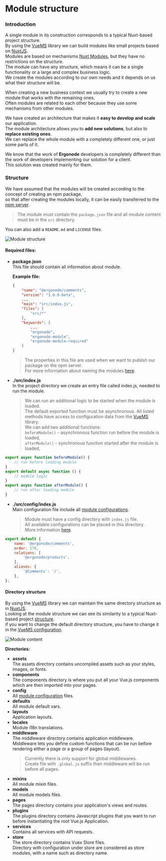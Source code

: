 # Module structure

### Introduction

A single module in its construction corresponds to a typical Nuxt-based project structure.<br>
By using the [VueMS][vuems] library we can build modules like small projects based on [NuxtJS][nuxt].<br>
Modules are based on mechanisms [Nuxt Modules][nuxt-modules], but they have no restrictions on the structure. <br>
The module can have any structure, which means it can be a single functionality or a large and complex business logic.<br>
We create the modules according to our own needs and it depends on us what their structure will be.<br>


When creating a new business context we usually try to create a new module that works with the remaining ones.<br>
Often modules are related to each other because they use some mechanisms from other modules.<br>


We have created an architecture that makes it **easy to develop and scale** our application.<br>
The module architecture allows you to **add new solutions**, but also to **replace existing ones**.<br>
We can replace the whole module with a completely different one, or just some parts of it.<br>

We know that the work of **Ergonode** developers is completely different than the work of developers implementing our solution for a client.<br>
This solution was created mainly for them.<br>


### Structure

We have assumed that the modules will be created according to the concept of creating an npm package, <br>
so that after creating the modules locally, it can be easily transferred to the [npm server][npm].<br>
> The module must contain the `package.json` file and all module content must be in the `src` directory. <br>

You can also add a `README.md` and `LICENSE` files.


<img src="images/module-structure.png"
        alt="Module structure"
        />

#### Required files:

* **package.json**<br>
    This file should contain all information about module.<br>

    **Example file:**
    ```json
    {
        "name": "@ergonode/comments",
        "version": "1.0.0-beta",
        ...
        "main": "src/index.js",
        "files": [
            "src/*"
        ],
        "keywords": [
            ...
            "ergonode",
            "ergonode-module",
            "ergonode-module-required"
        ]
    }
    ```

    > The properties in this file are used when we want to publish our package on the npm server. <br>
    For more information about naming the modules [here][doc-scope].

* **./src/index.js**<br>
    In the project directory we create an entry file called index.js, needed to run the module.

    > We can run an additional logic to be started when the module is loaded.<br>
    The default exported function must be asynchronous. All listed methods have access to configuration data from the [VueMS][vuems] library.<br>
    We can add two additional functions:<br>
    `beforeModule()` - asynchronous function run before the module is loaded,<br>
    `afterModule()` - synchronous function started after the module is loaded,<br>

```javascript
export async function beforeModule() {
    // run before loading module
}
export default async function () {
    // module logic
}
export async function afterModule() {
    // run after loading module
}
```
* **./src/config/index.js**<br>
    Main configuration file include all [module configurations][doc-config].

    > Module must have a config directory with `index.js` file.<br>
    All available configurations can be placed in this directory.<br>
    More information [here][doc-config].
```javascript
export default {
    name: '@ergonode/comments',
    order: 170,
    relations: [
        '@ergonode/products',
    ],
    aliases: {
        '@Comments': '/',
    },
};
```

#### Directory structure

By using the [VueMS][vuems] library we can maintain the same directory structure as in [NuxtJS][nuxt]. <br>
Looking at the module structure we can see its similarity to a typical Nuxt-based project [structure][nuxt-dirs]. <br>
if you want to change the default directory structure, you have to change it in the [VueMS configuration][vuems-dirs].

<img src="images/module-content.png"
    alt="Module content"
    />

**Directories:**
* **assets**<br>
    The assets directory contains uncompiled assets such as your styles, images, or fonts.
* **components**<br>
    The components directory is where you put all your Vue.js components which are then imported into your pages.
* **config**<br>
    All [module configuration][doc-config] files.
* **defaults**<br>
    All module default vars.
* **layouts**<br>
    Application layouts.
* **locales**<br>
    Module i18n translations.
* **middleware**<br>
    The middleware directory contains application middleware. <br>
    Middleware lets you define custom functions that can be run before rendering either a page or a group of pages (layout).
    > Currently there is only support for global middlewares. <br>
    Create file with `.global.js` suffix then middleware will be run before all pages.
* **mixins**<br>
    All module mixin files.
* **models**<br>
    All module models files.
* **pages**<br>
    The pages directory contains your application's views and routes.
* **plugins**<br>
    The plugins directory contains Javascript plugins that you want to run before instantiating the root Vue.js Application.
* **services**<br>
    Contains all services with API requests.
* **store**<br>
    The store directory contains Vuex Store files.<br>
    Directory with configuration under store are considered as store modules, with a name such as directory name.


[vuems]: https://www.npmjs.com/package/@ergonode/vuems
[vuems-conf]: https://www.npmjs.com/package/@ergonode/vuems#setup
[vuems-dirs]: https://www.npmjs.com/package/@ergonode/vuems#directories
[nuxt]: https://nuxtjs.org/
[nuxt-modules]: https://nuxtjs.org/guide/modules/
[nuxt-dirs]: https://nuxtjs.org/guides/get-started/directory-structure
[nuxt-conf]: https://nuxtjs.org/guide/configuration
[vue]: https://vuejs.org/
[vue-router]: https://router.vuejs.org/guide/#html
[npm]: https://www.npmjs.com/
[npm-ergo]: https://www.npmjs.com/search?q=keywords:ergonode-module
[doc-config]: frontend/configurations
[doc-scope]: frontend/architecture/app-structure?id=scope